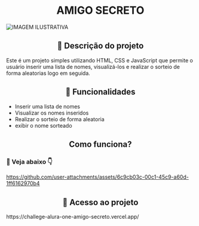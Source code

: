 <h1 align="center"> AMIGO SECRETO </h1>

![IMAGEM ILUSTRATIVA](https://github.com/user-attachments/assets/a87fc7af-3a1a-460e-afc4-690c737f317d)

<h2 align="center"> 📝 Descrição do projeto </h2> 

Este é um projeto simples utilizando HTML, CSS e JavaScript que permite o usuário inserir uma lista de nomes, visualizá-los 
e realizar o sorteio de forma aleatorias logo em seguida.

<h2 align = "center"> 🔨 Funcionalidades </h2>

- Inserir uma lista de nomes
- Visualizar os nomes inseridos
- Realizar o sorteio de forma aleatoria
- exibir o nome sorteado

<h2 align = "center"> Como funciona? </h2>

<h3> 👀 Veja abaixo 👇</h3>

https://github.com/user-attachments/assets/6c9cb03c-00c1-45c9-a60d-1ff6162970b4

<h2 align = "center"> 📁 Acesso ao projeto </h2>
https://challege-alura-one-amigo-secreto.vercel.app/

